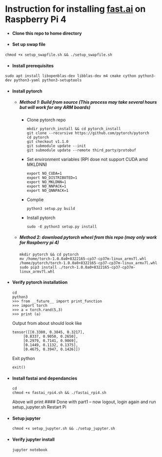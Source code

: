 # Instruction for installing [fast.ai](https://www.fast.ai) on Raspberry Pi 4

- #### Clone this repo to home directory
- #### Set up swap file
```
chmod +x setup_swapfile.sh && ./setup_swapfile.sh
```
- #### Install prerequisites
```
sudo apt install libopenblas-dev libblas-dev m4 cmake cython python3-dev python3-yaml python3-setuptools
```
- #### Install pytorch
  * ##### Method 1: Build from source (This process may take several hours but will work for any ARM boards)
    - Clone pytorch repo
      ```
      mkdir pytorch_install && cd pytorch_install
      git clone --recursive https://github.com/pytorch/pytorch
      cd pytorch
      git checkout v1.1.0
      git submodule update --init
      git submodule update --remote third_party/protobuf
      ```
    - Set environment variables (RPI dose not support CUDA amd MKLDNN)
      ```
      export NO_CUDA=1
      export NO_DISTRIBUTED=1
      export NO_MKLDNN=1 
      export NO_NNPACK=1
      export NO_QNNPACK=1
      ```
    - Complie
      ```
      python3 setup.py build
      ```
    - Install pytorch
      ```
      sudo -E python3 setup.py install
      ```
  * ##### Method 2: download pytorch wheel from this repo (may only work for Raspberry pi 4)
    ```
    mkdir pytorch && cd pytorch
    mv /home/torch-1.0.0a0+8322165-cp37-cp37m-linux_armv7l.whl /home/pytorch/torch-1.0.0a0+8322165-cp37-cp37m-linux_armv7l.whl
    sudo pip3 install ./torch-1.0.0a0+8322165-cp37-cp37m-linux_armv7l.whl
    ```
- #### Verify pytorch installatiion
  ```
  cd 
  python3
  >>> from __future__ import print_function
  >>> import torch
  >>> a = torch.rand(5,3)
  >>> print (a)
  ```
  Output from about should look like 
  ```
  tensor([[0.3380, 0.3845, 0.3217],
       [0.8337, 0.9050, 0.2650],
       [0.2979, 0.7141, 0.9069],
       [0.1449, 0.1132, 0.1375],
       [0.4675, 0.3947, 0.1426]])
  ```
  Exit python
  ```
  exit()
  ```
- #### Install fastai and dependancies
  ```
  cd
  chmod +x fastai_rpi4.sh && ./fastai_rpi4.sh
  ```
  Above will print #### Done with part1 – now logout, login again and run setup_jupyter.sh
  Restart Pi

- #### Setup jupyter
  ```
  chmod +x setup_jupyter.sh && ./setup_jupyter.sh
  ```
- #### Verify jupyter install
  ```
  jupyter notebook
  ```
